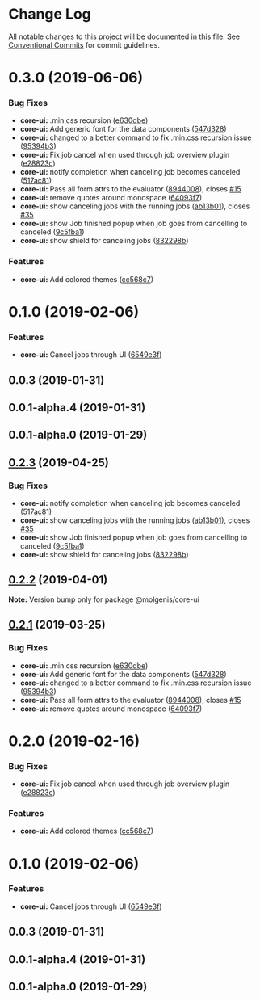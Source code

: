 # Change Log

All notable changes to this project will be documented in this file.
See [Conventional Commits](https://conventionalcommits.org) for commit guidelines.

# 0.3.0 (2019-06-06)


### Bug Fixes

* **core-ui:** .min.css recursion ([e630dbe](https://github.com/molgenis/molgenis-frontend/commit/e630dbe))
* **core-ui:** Add generic font for the data components ([547d328](https://github.com/molgenis/molgenis-frontend/commit/547d328))
* **core-ui:** changed to a better command to fix .min.css recursion issue ([95394b3](https://github.com/molgenis/molgenis-frontend/commit/95394b3))
* **core-ui:** Fix job cancel when used through job overview plugin ([e28823c](https://github.com/molgenis/molgenis-frontend/commit/e28823c))
* **core-ui:** notify completion when canceling job becomes canceled ([517ac81](https://github.com/molgenis/molgenis-frontend/commit/517ac81))
* **core-ui:** Pass all form attrs to the evaluator ([8944008](https://github.com/molgenis/molgenis-frontend/commit/8944008)), closes [#15](https://github.com/molgenis/molgenis-frontend/issues/15)
* **core-ui:** remove quotes around monospace ([64093f7](https://github.com/molgenis/molgenis-frontend/commit/64093f7))
* **core-ui:** show canceling jobs with the running jobs ([ab13b01](https://github.com/molgenis/molgenis-frontend/commit/ab13b01)), closes [#35](https://github.com/molgenis/molgenis-frontend/issues/35)
* **core-ui:** show Job finished popup when job goes from cancelling to canceled ([9c5fba1](https://github.com/molgenis/molgenis-frontend/commit/9c5fba1))
* **core-ui:** show shield for canceling jobs ([832298b](https://github.com/molgenis/molgenis-frontend/commit/832298b))


### Features

* **core-ui:** Add colored themes ([cc568c7](https://github.com/molgenis/molgenis-frontend/commit/cc568c7))



# 0.1.0 (2019-02-06)


### Features

* **core-ui:** Cancel jobs through UI ([6549e3f](https://github.com/molgenis/molgenis-frontend/commit/6549e3f))



## 0.0.3 (2019-01-31)



## 0.0.1-alpha.4 (2019-01-31)



## 0.0.1-alpha.0 (2019-01-29)





## [0.2.3](https://github.com/molgenis/molgenis-frontend/compare/@molgenis/core-ui@0.2.2...@molgenis/core-ui@0.2.3) (2019-04-25)


### Bug Fixes

* **core-ui:** notify completion when canceling job becomes canceled ([517ac81](https://github.com/molgenis/molgenis-frontend/commit/517ac81))
* **core-ui:** show canceling jobs with the running jobs ([ab13b01](https://github.com/molgenis/molgenis-frontend/commit/ab13b01)), closes [#35](https://github.com/molgenis/molgenis-frontend/issues/35)
* **core-ui:** show Job finished popup when job goes from cancelling to canceled ([9c5fba1](https://github.com/molgenis/molgenis-frontend/commit/9c5fba1))
* **core-ui:** show shield for canceling jobs ([832298b](https://github.com/molgenis/molgenis-frontend/commit/832298b))





## [0.2.2](https://github.com/molgenis/molgenis-frontend/compare/@molgenis/core-ui@0.2.1...@molgenis/core-ui@0.2.2) (2019-04-01)

**Note:** Version bump only for package @molgenis/core-ui





## [0.2.1](https://github.com/molgenis/molgenis-frontend/compare/@molgenis/core-ui@0.2.0...@molgenis/core-ui@0.2.1) (2019-03-25)


### Bug Fixes

* **core-ui:** .min.css recursion ([e630dbe](https://github.com/molgenis/molgenis-frontend/commit/e630dbe))
* **core-ui:** Add generic font for the data components ([547d328](https://github.com/molgenis/molgenis-frontend/commit/547d328))
* **core-ui:** changed to a better command to fix .min.css recursion issue ([95394b3](https://github.com/molgenis/molgenis-frontend/commit/95394b3))
* **core-ui:** Pass all form attrs to the evaluator ([8944008](https://github.com/molgenis/molgenis-frontend/commit/8944008)), closes [#15](https://github.com/molgenis/molgenis-frontend/issues/15)
* **core-ui:** remove quotes around monospace ([64093f7](https://github.com/molgenis/molgenis-frontend/commit/64093f7))





# 0.2.0 (2019-02-16)


### Bug Fixes

* **core-ui:** Fix job cancel when used through job overview plugin ([e28823c](https://github.com/molgenis/molgenis-frontend/commit/e28823c))


### Features

* **core-ui:** Add colored themes ([cc568c7](https://github.com/molgenis/molgenis-frontend/commit/cc568c7))



# 0.1.0 (2019-02-06)


### Features

* **core-ui:** Cancel jobs through UI ([6549e3f](https://github.com/molgenis/molgenis-frontend/commit/6549e3f))



## 0.0.3 (2019-01-31)



## 0.0.1-alpha.4 (2019-01-31)



## 0.0.1-alpha.0 (2019-01-29)

